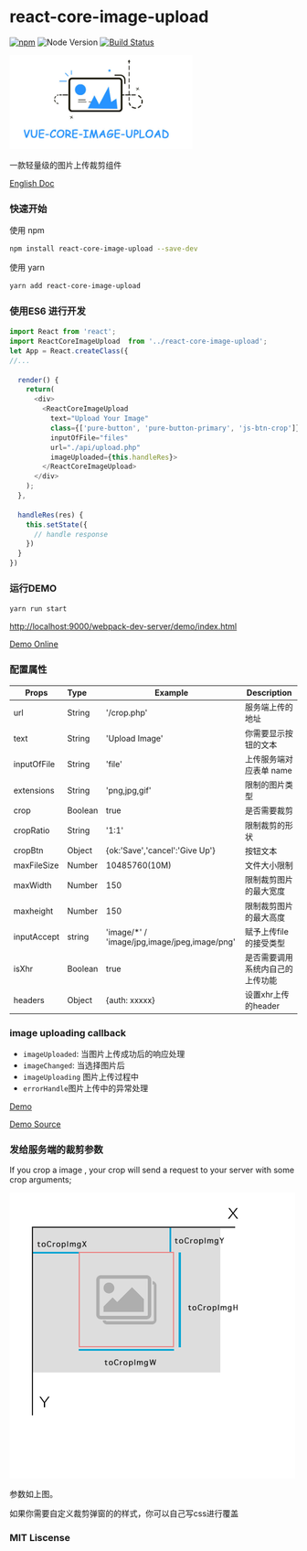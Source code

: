 # react-core-image-upload

[![npm](https://img.shields.io/npm/v/react-core-image-upload.svg?maxAge=2592000)]()
![Node Version](https://img.shields.io/node/v/react-core-image-upload.svg "Node Version")
[![Build Status](https://travis-ci.org/Vanthink-UED/react-core-image-upload.svg?branch=master)](https://travis-ci.org/Vanthink-UED/react-core-image-upload)

<img src="./shots/react-core-image-upload.jpg" width="320" />

一款轻量级的图片上传裁剪组件

[English Doc]('./README.md')


### 快速开始
使用 npm
```bash
npm install react-core-image-upload --save-dev
```

使用 yarn
``` bash
yarn add react-core-image-upload
```

### 使用ES6 进行开发
``` js
import React from 'react';
import ReactCoreImageUpload  from '../react-core-image-upload';
let App = React.createClass({ 
//...

  render() {
    return(
      <div>
        <ReactCoreImageUpload 
          text="Upload Your Image"
          class={['pure-button', 'pure-button-primary', 'js-btn-crop']} 
          inputOfFile="files"
          url="./api/upload.php"
          imageUploaded={this.handleRes}>
        </ReactCoreImageUpload>
      </div>
    );
  },
  
  handleRes(res) {
    this.setState({
      // handle response
    })
  }
})

```



### 运行DEMO
``` bash
yarn run start
```
[http://localhost:9000/webpack-dev-server/demo/index.html](http://localhost:9000/webpack-dev-server/demo/index.html)

[Demo Online](http://vanthink-ued.github.io/react-core-image-upload/upload.html)

### 配置属性

| Props        | Type         | Example  | Description  |
| ------------- |:----------| ---------|--------------|
| url     | String | '/crop.php' | 服务端上传的地址 |
| text      | String      |  'Upload Image' | 你需要显示按钮的文本 |
| inputOfFile | String     |   'file' | 	上传服务端对应表单 name |
| extensions | String   |    'png,jpg,gif' | 限制的图片类型 |
| crop | Boolean   |   true | 是否需要裁剪 |
| cropRatio | String   |   '1:1' | 限制裁剪的形状|
| cropBtn | Object   |   {ok:'Save','cancel':'Give Up'} |按钮文本|
| maxFileSize | Number   |   10485760(10M) | 文件大小限制|
| maxWidth | Number   |   150 | 限制裁剪图片的最大宽度|
| maxheight | Number   |   150 | 限制裁剪图片的最大高度|
| inputAccept | string   |  'image/*' / 'image/jpg,image/jpeg,image/png' | 赋予上传file的接受类型|
| isXhr | Boolean  | true  |  是否需要调用系统内自己的上传功能 
| headers | Object  | {auth: xxxxx}  |  设置xhr上传 的header

### image uploading callback

+ `imageUploaded`:  当图片上传成功后的响应处理
+ `imageChanged`: 当选择图片后
+ `imageUploading` 图片上传过程中
+ `errorHandle`图片上传中的异常处理


[Demo](http://vanthink-ued.github.io/react-core-image-upload/upload.html)

[Demo Source](https://github.com/Vanthink-UED/react-core-image-upload/blob/master/src/components/contents.js)


### 发给服务端的裁剪参数

If you crop a image , your crop will send a request to your server with some crop arguments;

                        
<img src="./shots/vuedba0ed377b88fc84d51026310efcb255b.png" />

参数如上图。

如果你需要自定义裁剪弹窗的的样式，你可以自己写css进行覆盖

### MIT Liscense 